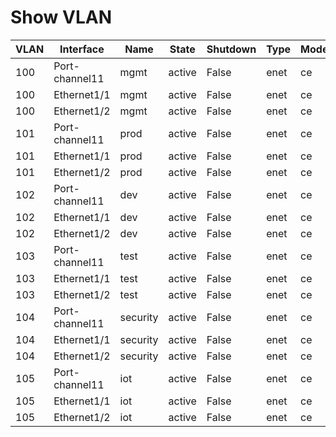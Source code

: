 
# Show VLAN
| VLAN | Interface | Name | State | Shutdown | Type | Mode |
| ---- | --------- | ---- | ----- | -------- | ---- | ---- |
| 100 | Port-channel11 | mgmt | active | False | enet | ce |
| 100 | Ethernet1/1 | mgmt | active | False | enet | ce |
| 100 | Ethernet1/2 | mgmt | active | False | enet | ce |
| 101 | Port-channel11 | prod | active | False | enet | ce |
| 101 | Ethernet1/1 | prod | active | False | enet | ce |
| 101 | Ethernet1/2 | prod | active | False | enet | ce |
| 102 | Port-channel11 | dev | active | False | enet | ce |
| 102 | Ethernet1/1 | dev | active | False | enet | ce |
| 102 | Ethernet1/2 | dev | active | False | enet | ce |
| 103 | Port-channel11 | test | active | False | enet | ce |
| 103 | Ethernet1/1 | test | active | False | enet | ce |
| 103 | Ethernet1/2 | test | active | False | enet | ce |
| 104 | Port-channel11 | security | active | False | enet | ce |
| 104 | Ethernet1/1 | security | active | False | enet | ce |
| 104 | Ethernet1/2 | security | active | False | enet | ce |
| 105 | Port-channel11 | iot | active | False | enet | ce |
| 105 | Ethernet1/1 | iot | active | False | enet | ce |
| 105 | Ethernet1/2 | iot | active | False | enet | ce |